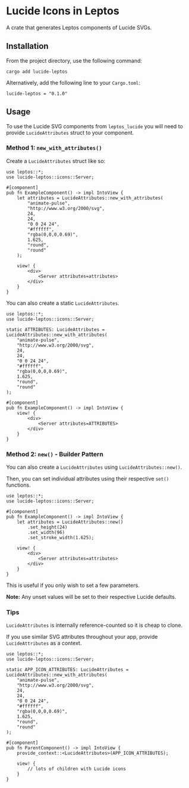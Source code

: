 # Lucide Icons in Leptos

A crate that generates Leptos components of Lucide SVGs.

## Installation

From the project directory, use the following command:

```
cargo add lucide-leptos
``` 


Alternatively, add the following line to your `Cargo.toml`:

```
lucide-leptos = "0.1.0"
```

## Usage

To use the Lucide SVG components from `leptos_lucide` you will need to provide `LucideAttributes` struct to your component.

### Method 1: `new_with_attributes()`

Create a `LucideAttributes` struct like so:

```
use leptos::*;
use lucide-leptos::icons::Server;

#[component]
pub fn ExampleComponent() -> impl IntoView {
    let attributes = LucideAttributes::new_with_attributes(
        "animate-pulse", 
        "http://www.w3.org/2000/svg",
        24, 
        24, 
        "0 0 24 24", 
        "#ffffff", 
        "rgba(0,0,0,0.69)", 
        1.625,
        "round",
        "round"
    );

    view! {
        <div>
            <Server attributes=attributes>
        </div>
    }
}
```

You can also create a static `LucideAttributes`.

```
use leptos::*;
use lucide-leptos::icons::Server;

static ATTRIBUTES: LucideAttributes = LucideAttributes::new_with_attributes(
    "animate-pulse", 
    "http://www.w3.org/2000/svg",
    24, 
    24, 
    "0 0 24 24", 
    "#ffffff", 
    "rgba(0,0,0,0.69)", 
    1.625,
    "round",
    "round"
);

#[component]
pub fn ExampleComponent() -> impl IntoView {
    view! {
        <div>
            <Server attributes=ATTRIBUTES>
        </div>
    }
}
```

### Method 2: `new()` - Builder Pattern

You can also create a `LucideAttributes` using `LucideAttributes::new()`.

Then, you can set individual attributes using their respective `set()` functions.

```
use leptos::*;
use lucide-leptos::icons::Server;

#[component]
pub fn ExampleComponent() -> impl IntoView {
    let attributes = LucideAttributes::new()
        .set_height(24)
        .set_width(96)
        .set_stroke_width(1.625);
    
    view! {
        <div>
            <Server attributes=attributes>
        </div>
    }
}
```

This is useful if you only wish to set a few parameters. 

**Note:** Any unset values will be set to their respective Lucide defaults.

### Tips

`LucideAttributes` is internally reference-counted so it is cheap to clone.

If you use similar SVG attributes throughout your app, provide `LucideAttributes` as a context.

```
use leptos::*;
use lucide-leptos::icons::Server;

static APP_ICON_ATTRIBUTES: LucideAttributes = LucideAttributes::new_with_attributes(
    "animate-pulse", 
    "http://www.w3.org/2000/svg",
    24, 
    24, 
    "0 0 24 24", 
    "#ffffff", 
    "rgba(0,0,0,0.69)", 
    1.625,
    "round",
    "round"
);

#[component]
pub fn ParentComponent() -> impl IntoView {
    provide_context::<LucideAttributes>(APP_ICON_ATTRIBUTES);

    view! {
        // lots of children with Lucide icons
    }
}
```

